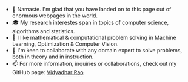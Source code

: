 - 👋 Namaste. I'm glad that you have landed on to this page out of enormous webpages in the world.  
- 🎓 My research interestes span in topics of computer science, algorithms and statistics.
- 💞️ I like mathematical & computational problem solving in Machine Learning, Optimization & Computer Vision.
- 👀 I'm keen to collaborate with any domain expert to solve problems, both in theory and in instruction.
- 📫 For more information, inquiries or collaborations, check out my GitHub page: <a href=https://vidyadharrao.github.io/> Vidyadhar Rao </a>



<!---
vidyadharrao/vidyadharrao is a ✨ special ✨ repository because its `README.md` (this file) appears on your GitHub profile.
You can click the Preview link to take a look at your changes.
--->

